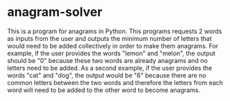 # anagram-solver
This is a program for anagrams in Python. This programs requests 2 words as inputs from the user and outputs the minimum number of letters
that would need to be added collectively in order to make them anagrams. For example, if the user provides the words "lemon" and "melon", the output 
should be "0" because these two words are already anagrams and no letters need to be added. As a second example, if the user provides the 
words "cat" and "dog", the output would be "6" because there are no common letters between the two words and therefore the letters from each word
will need to be added to the other word to become anagrams.
